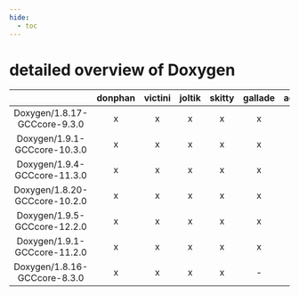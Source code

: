```yaml
---
hide:
  - toc
---
```


detailed overview of Doxygen
============================

| |donphan|victini|joltik|skitty|gallade|accelgor|swalot|doduo|
| :---: | :---: | :---: | :---: | :---: | :---: | :---: | :---: | :---: |
|Doxygen/1.8.17-GCCcore-9.3.0|x|x|x|x|x|-|x|x|
|Doxygen/1.9.1-GCCcore-10.3.0|x|x|x|x|x|x|x|x|
|Doxygen/1.9.4-GCCcore-11.3.0|x|x|x|x|x|x|x|x|
|Doxygen/1.8.20-GCCcore-10.2.0|x|x|x|x|x|x|x|x|
|Doxygen/1.9.5-GCCcore-12.2.0|x|x|x|x|x|x|x|x|
|Doxygen/1.9.1-GCCcore-11.2.0|x|x|x|x|x|x|x|x|
|Doxygen/1.8.16-GCCcore-8.3.0|x|x|x|x|-|x|x|x|
